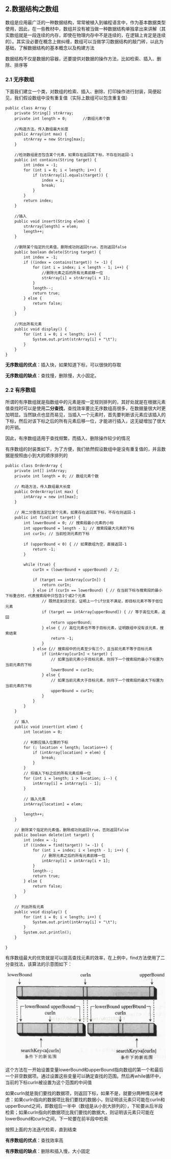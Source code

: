 ## 2.数据结构之数组

数组是应用最广泛的一种数据结构，常常被植入到编程语言中，作为基本数据类型使用，因此，在一些教材中，数组并没有被当做一种数据结构单独拿出来讲解（其实数组就是一段连续的内存，即使在物理内存中不是连续的，在逻辑上肯定是连续的）。其实没必要在概念上做纠缠，数组可以当做学习数据结构的敲门砖，以此为基础，了解数据结构的基本概念以及构建方法

数据结构不仅是数据的容器，还要提供对数据的操作方法，比如检索、插入、删除、排序等

### 2.1 无序数组

下面我们建立一个类，对数组的检索、插入、删除、打印操作进行封装，简便起见，我们假设数组中没有重复值（实际上数组可以包含重复值）

    public class Array {
        private String[] strArray;
        private int length = 0;       //数组元素个数
    
        //构造方法，传入数组最大长度
        public Array(int max) {
            strArray = new String[max];
        }
    
        //检测数组是否包含某个元素，如果存在返回其下标，不存在则返回-1
        public int contains(String target) {
            int index = -1;
            for (int i = 0; i < length; i++) {
                if (strArray[i].equals(target)) {
                    index = i;
                    break;
                }
            }
            return index;
        }
    
        //插入
        public void insert(String elem) {
            strArray[length] = elem;
            length++;
        }
    
        //删除某个指定的元素值，删除成功则返回true，否则返回false
        public boolean delete(String target) {
            int index = -1;
            if ((index = contains(target)) != -1) {
                for (int i = index; i < length - 1; i++) {
                    //删除元素之后的所有元素前移一位
                    strArray[i] = strArray[i + 1];
                }
                length--;
                return true;
            } else {
                return false;
            }
        }
    
        //列出所有元素
        public void display() {
            for (int i = 0; i < length; i++) {
                System.out.print(strArray[i] + "\t");
            }
        }
    }
    
**无序数组的优点**：插入快，如果知道下标，可以很快的存取

**无序数组的缺点**：查找慢，删除慢，大小固定。

### 2.2 有序数组

所谓的有序数组就是指数组中的元素是按一定规则排列的，其好处就是在根据元素值查找时可以是使用**二分查找**，查找效率要比无序数组高很多，在数据量很大时更加明显。当然缺点也显而易见，当插入一个元素时，首先要判断该元素应该插入的下标，然后对该下标之后的所有元素后移一位，才能进行插入，这无疑增加了很大的开销。

因此，有序数组适用于查找频繁，而插入、删除操作较少的情况

有序数组的封装类如下，为了方便，我们依然假设数组中是没有重复值的，并且数据是按照由小到大的顺序排列的 

    public class OrderArray {
        private int[] intArray;
        private int length = 0; // 数组元素个数
    
        // 构造方法，传入数组最大长度
        public OrderArray(int max) {
            intArray = new int[max];
        }
    
        // 用二分查找法定位某个元素，如果存在返回其下标，不存在则返回-1
        public int find(int target) {
            int lowerBound = 0; // 搜索段最小元素的小标
            int upperBound = length - 1; // 搜索段最大元素的下标
            int curIn; // 当前检测元素的下标
    
            if (upperBound < 0) { // 如果数组为空，直接返回-1
                return -1;
            }
    
            while (true) {
                curIn = (lowerBound + upperBound) / 2;
    
                if (target == intArray[curIn]) {
                    return curIn;
                } else if (curIn == lowerBound) { // 在当前下标与搜索段的最小下标重合时，代表搜索段中只包含1个或2个元素
                    // 既然走到该分支，证明上一个if分支不满足，即目标元素不等于低位元素
                    if (target == intArray[upperBound]) { // 等于高位元素，返回
                        return upperBound;
                    } else { // 高位元素也不等于目标元素，证明数组中没有该元素，搜索结束
                        return -1;
                    }
                } else {// 搜索段中的元素至少有三个，且当前元素不等于目标元素
                    if (intArray[curIn] < target) {
                        // 如果当前元素小于目标元素，则将下一个搜索段的最小下标置为当前元素的下标
                        lowerBound = curIn;
                    } else {
                        // 如果当前元素大于目标元素，则将下一个搜索段的最大下标置为当前元素的下标
                        upperBound = curIn;
                    }
                }
            }
        }
    
        // 插入
        public void insert(int elem) {
            int location = 0;
    
            // 判断应插入位置的下标
            for (; location < length; location++) {
                if (intArray[location] > elem) {
                    break;
                }
            }
            // 将插入下标之后的所有元素后移一位
            for (int i = length; i > location; i--) {
                intArray[i] = intArray[i - 1];
            }
    
            // 插入元素
            intArray[location] = elem;
    
            length++;
        }
    
        // 删除某个指定的元素值，删除成功则返回true，否则返回false
        public boolean delete(int target) {
            int index = -1;
            if ((index = find(target)) != -1) {
                for (int i = index; i < length - 1; i++) {
                    // 删除元素之后的所有元素前移一位
                    intArray[i] = intArray[i + 1];
                }
                length--;
                return true;
            } else {
                return false;
            }
        }
    
        // 列出所有元素
        public void display() {
            for (int i = 0; i < length; i++) {
                System.out.print(intArray[i] + "\t");
            }
            System.out.println();
        }
    
    }
    
有序数组最大的优势就是可以提高查找元素的效率，在上例中，find方法使用了二分查找法，该算法的示意图如下：

![在这里插入图片描述](截图/2-1.jpg)
    
这个方法在一开始设置变量lowerBound和upperBound指向数组的第一个和最后一个非空数据项。通过设置这些变量可以确定查找的范围。然后再while循环中，当前的下标curIn被设置为这个范围的中间值

如果curIn就是我们要找的数据项，则返回下标，如果不是，就要分两种情况来考虑：如果curIn指向的数据项比我们要找的数据小，则证明该元素只可能在curIn和upperBound之间，即数组后一半中（数组是从小到大排列的），下轮要从后半段检索；如果curIn指向的数据项比我们要找的数据大，则证明该元素只可能在lowerBound和curIn之间，下一轮要在前半段中检索

按照上面的方法迭代检索，直到结束

**有序数组的优点**：查找效率高

**有序数组的缺点**：删除和插入慢，大小固定